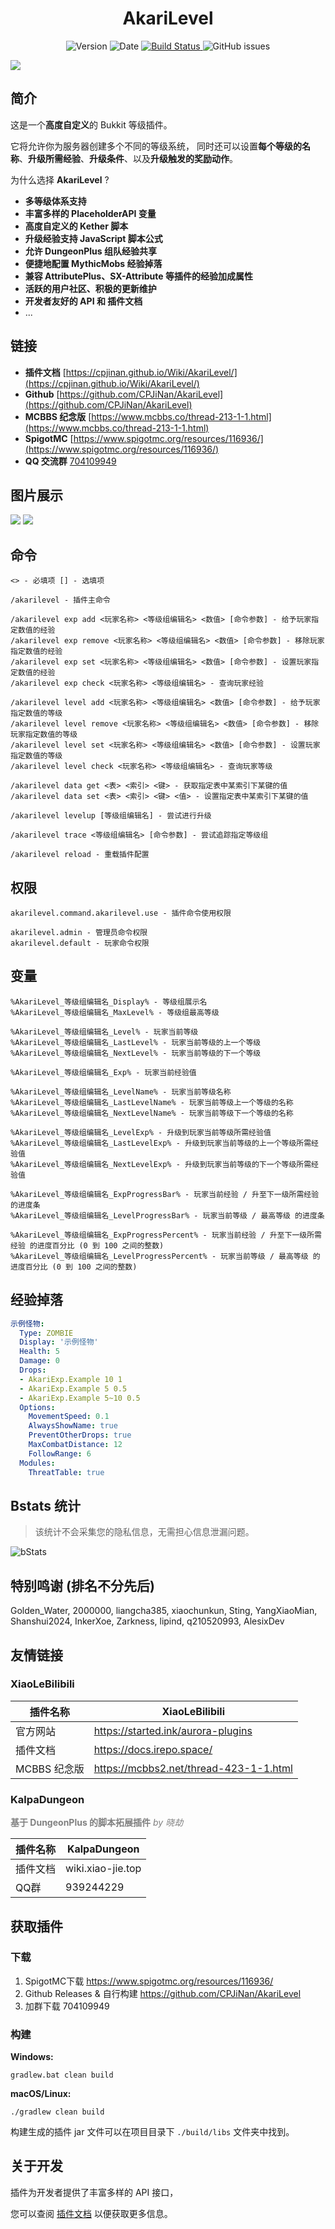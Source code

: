 <h1 align="center">
    AkariLevel
</h1>

<p align="center" class="shields">
    <a href="https://github.com/CPJiNan/AkariLevel/releases" style="text-decoration:none" >
        <img src="https://img.shields.io/badge/dynamic/json?label=Version&amp;query=$.tag_name&amp;url=https://api.github.com/repos/CPJiNan/AkariLevel/releases/latest" alt="Version"/>
    </a>
    <a href="https://github.com/CPJiNan/AkariLevel/issues" style="text-decoration:none">
        <img src="https://img.shields.io/badge/dynamic/json?label=Date&amp;query=$.created_at&amp;url=https://api.github.com/repos/TabooLib/TabooLib/releases/latest" alt="Date"/>
    </a>
    <a href='https://img.shields.io/github/commit-activity/t/CPJiNan/AkariLevel'>
        <img src='https://img.shields.io/github/commit-activity/t/CPJiNan/AkariLevel' alt="Build Status">
    </a>
    <a href="https://github.com/CPJiNan/AkariLevel/issues" style="text-decoration:none">
        <img src="https://img.shields.io/github/issues/CPJiNan/AkariLevel.svg" alt="GitHub issues"/>
    </a>
</p>

![](img/AkariLevel-封面图.png)

## 简介

这是一个**高度自定义**的 Bukkit 等级插件。

它将允许你为服务器创建多个不同的等级系统，
同时还可以设置**每个等级的名称**、**升级所需经验**、**升级条件**、以及**升级触发的奖励动作**。

为什么选择 **AkariLevel** ?

* **多等级体系支持**
* **丰富多样的 PlaceholderAPI 变量**
* **高度自定义的 Kether 脚本**
* **升级经验支持 JavaScript 脚本公式**
* **允许 DungeonPlus 组队经验共享**
* **便捷地配置 MythicMobs 经验掉落**
* **兼容 AttributePlus、SX-Attribute 等插件的经验加成属性**
* **活跃的用户社区、积极的更新维护**
* **开发者友好的 API 和 插件文档**
* ...

## 链接

- **插件文档** [https://cpjinan.github.io/Wiki/AkariLevel/](https://cpjinan.github.io/Wiki/AkariLevel/)
- **Github** [https://github.com/CPJiNan/AkariLevel](https://github.com/CPJiNan/AkariLevel)
- **MCBBS 纪念版** [https://www.mcbbs.co/thread-213-1-1.html](https://www.mcbbs.co/thread-213-1-1.html)
- **SpigotMC** [https://www.spigotmc.org/resources/116936/](https://www.spigotmc.org/resources/116936/)
- **QQ 交流群** [704109949](https://qm.qq.com/q/ZIB5KElIMq)

## 图片展示

![](img/图片展示-1.png)
![](img/图片展示-2.png)

## 命令

```
<> - 必填项 [] - 选填项

/akarilevel - 插件主命令

/akarilevel exp add <玩家名称> <等级组编辑名> <数值> [命令参数] - 给予玩家指定数值的经验
/akarilevel exp remove <玩家名称> <等级组编辑名> <数值> [命令参数] - 移除玩家指定数值的经验
/akarilevel exp set <玩家名称> <等级组编辑名> <数值> [命令参数] - 设置玩家指定数值的经验
/akarilevel exp check <玩家名称> <等级组编辑名> - 查询玩家经验

/akarilevel level add <玩家名称> <等级组编辑名> <数值> [命令参数] - 给予玩家指定数值的等级
/akarilevel level remove <玩家名称> <等级组编辑名> <数值> [命令参数] - 移除玩家指定数值的等级
/akarilevel level set <玩家名称> <等级组编辑名> <数值> [命令参数] - 设置玩家指定数值的等级
/akarilevel level check <玩家名称> <等级组编辑名> - 查询玩家等级

/akarilevel data get <表> <索引> <键> - 获取指定表中某索引下某键的值
/akarilevel data set <表> <索引> <键> <值> - 设置指定表中某索引下某键的值

/akarilevel levelup [等级组编辑名] - 尝试进行升级

/akarilevel trace <等级组编辑名> [命令参数] - 尝试追踪指定等级组

/akarilevel reload - 重载插件配置
```

## 权限

```
akarilevel.command.akarilevel.use - 插件命令使用权限

akarilevel.admin - 管理员命令权限
akarilevel.default - 玩家命令权限
```

## 变量

```
%AkariLevel_等级组编辑名_Display% - 等级组展示名
%AkariLevel_等级组编辑名_MaxLevel% - 等级组最高等级

%AkariLevel_等级组编辑名_Level% - 玩家当前等级
%AkariLevel_等级组编辑名_LastLevel% - 玩家当前等级的上一个等级
%AkariLevel_等级组编辑名_NextLevel% - 玩家当前等级的下一个等级

%AkariLevel_等级组编辑名_Exp% - 玩家当前经验值

%AkariLevel_等级组编辑名_LevelName% - 玩家当前等级名称
%AkariLevel_等级组编辑名_LastLevelName% - 玩家当前等级上一个等级的名称
%AkariLevel_等级组编辑名_NextLevelName% - 玩家当前等级下一个等级的名称

%AkariLevel_等级组编辑名_LevelExp% - 升级到玩家当前等级所需经验值
%AkariLevel_等级组编辑名_LastLevelExp% - 升级到玩家当前等级的上一个等级所需经验值
%AkariLevel_等级组编辑名_NextLevelExp% - 升级到玩家当前等级的下一个等级所需经验值

%AkariLevel_等级组编辑名_ExpProgressBar% - 玩家当前经验 / 升至下一级所需经验 的进度条
%AkariLevel_等级组编辑名_LevelProgressBar% - 玩家当前等级 / 最高等级 的进度条

%AkariLevel_等级组编辑名_ExpProgressPercent% - 玩家当前经验 / 升至下一级所需经验 的进度百分比 (0 到 100 之间的整数)
%AkariLevel_等级组编辑名_LevelProgressPercent% - 玩家当前等级 / 最高等级 的进度百分比 (0 到 100 之间的整数)
```

## 经验掉落

``` yaml
示例怪物:
  Type: ZOMBIE
  Display: '示例怪物'
  Health: 5
  Damage: 0
  Drops:
  - AkariExp.Example 10 1
  - AkariExp.Example 5 0.5
  - AkariExp.Example 5~10 0.5
  Options:
    MovementSpeed: 0.1
    AlwaysShowName: true
    PreventOtherDrops: true
    MaxCombatDistance: 12
    FollowRange: 6
  Modules:
    ThreatTable: true
```

## Bstats 统计

> 该统计不会采集您的隐私信息，无需担心信息泄漏问题。

![bStats](https://bstats.org/signatures/bukkit/CPJiNan.svg)

## 特别鸣谢 (排名不分先后)

Golden_Water, 2000000, liangcha385, xiaochunkun, Sting,
YangXiaoMian, Shanshui2024, InkerXoe, Zarkness, lipind,
q210520993, AlesixDev

## 友情链接

### XiaoLeBilibili

| 插件名称      | XiaoLeBilibili                                         |
|-----------|--------------------------------------------------------|
| 官方网站      | https://started.ink/aurora-plugins                     |
| 插件文档      | https://docs.irepo.space/                              |
| MCBBS 纪念版 | https://mcbbs2.net/thread-423-1-1.html                 |

### KalpaDungeon

**<font color=gray>基于 DungeonPlus 的脚本拓展插件</font>** _<font color=gray>by 晓劫</font>_

| 插件名称   | KalpaDungeon                    |
|--------|---------------------------------|
| 插件文档   | wiki.xiao-jie.top               |
| QQ群    | 939244229                       |

## 获取插件

### 下载

1. SpigotMC下载 https://www.spigotmc.org/resources/116936/
2. Github Releases & 自行构建 https://github.com/CPJiNan/AkariLevel
3. 加群下载 704109949

### 构建

**Windows:**

```
gradlew.bat clean build
```

**macOS/Linux:**

```
./gradlew clean build
```

构建生成的插件 jar 文件可以在项目目录下 `./build/libs` 文件夹中找到。

## 关于开发

插件为开发者提供了丰富多样的 API 接口，

您可以查阅 [插件文档](https://cpjinan.github.io/Wiki/AkariLevel/develop/api.html) 以便获取更多信息。